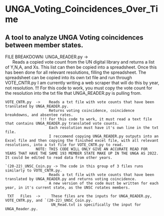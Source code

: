 # UNGA_Voting_Coincidences_Over_Time
## A tool to analyze UNGA Voting coincidences between member states.



FILE BREAKDOWN:
    UNGA_READER.py ->   
&nbsp;&nbsp;&nbsp;&nbsp;&nbsp;&nbsp;Reads a copied vote count from the UN digital library and returns a list of Y,N,A, and Xs. This list can then be copied into a spreadsheet.
                        Once this has been done for all relevant resolutions, filling the spreadsheet. The spreadsheet can be copied into its own txt file and run through VOTE_CNTR.py
                        I am currently writing a web scraper that will do this by year, not resolution. 
                    !!! For this code to work, you must copy the vote count for the resolution into the txt file that UNGA_READER.py is pulling from. 
   
    VOTE_CNTR.py  ->    Reads a txt file with vote counts that have been translated by UNGA_READER.py. 
                        Returns voting coincidence, coincidence breakdowns, and absentee rates. 
                    !!! For this code to work, it must read a text file that contains UNGA_READER.py translated vote counts.
                        Each resolution must have it's own line in the txt file.
                        I reccomend copying UNGA_READER.py outputs into an Excel file and then copying the finished excel file, with all relevant resolutions, into a txt file for VOTE_CNTR.py to read.
                  NOTE: THIS CODE WILL ONLY GIVE AN ACCURATE READ FOR YEARS THAT HAVE THE SAME 193 MEMBER STATE MAKE UP IN THE UNGA AS 2022. It could be edited to read data from other years.  
    
    `(20-22)_UNSC_Coin.py -> The code in this group of 3 files runs similarly to VOTE_CNTR.py.
                        Reads a txt file with vote counts that have been translated by UNGA_READER.py and returns voting coincidence.
                        A new version of the code must be written for each year, in it's current state, as the UNSC rotates members.

     TXT   Files  ->     These files are the inputs for UNGA_READER.py, VOTE_CNTR.py, and `(20-22)_UNSC_Coin.py.  
                         UN_Read.txt is specifically the input for UNGA_Reader.py.
